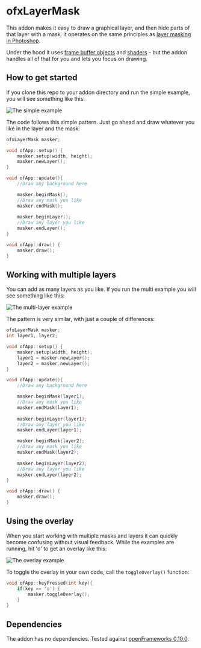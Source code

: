 ofxLayerMask
============
This addon makes it easy to draw a graphical layer, and then hide parts of that layer with a mask. It operates on the same principles as [layer masking in Photoshop](http://www.wikihow.com/Add-a-Layer-Mask-in-Photoshop).

Under the hood it uses [frame buffer objects](http://openframeworks.cc/documentation/gl/ofFbo.html) and [shaders](http://openframeworks.cc/tutorials/graphics/shaders.html) - but the addon handles all of that for you and lets you focus on drawing.

How to get started
------------------
If you clone this repo to your addon directory and run the simple example, you will see something like this:

![The simple example](images/example-simple.gif)

The code follows this simple pattern. Just go ahead and draw whatever you like in the layer and the mask:

```cpp
ofxLayerMask masker;

void ofApp::setup() {
    masker.setup(width, height);
    masker.newLayer();
}

void ofApp::update(){
    //Draw any background here

    masker.beginMask();
    //Draw any mask you like
    masker.endMask();
    
    masker.beginLayer();
    //Draw any layer you like
    masker.endLayer();
}

void ofApp::draw() {
    masker.draw();
}
```

Working with multiple layers
----------------------------
You can add as many layers as you like. If you run the multi example you will see something like this:

![The multi-layer example](images/example-more.gif)

The pattern is very similar, with just a couple of differences:

```cpp
ofxLayerMask masker;
int layer1, layer2;

void ofApp::setup() {
    masker.setup(width, height);
    layer1 = masker.newLayer();
    layer2 = masker.newLayer();
}

void ofApp::update(){
    //Draw any background here

    masker.beginMask(layer1);
    //Draw any mask you like
    masker.endMask(layer1);
    
    masker.beginLayer(layer1);
    //Draw any layer you like
    masker.endLayer(layer1);

    masker.beginMask(layer2);
    //Draw any mask you like
    masker.endMask(layer2);
    
    masker.beginLayer(layer2);
    //Draw any layer you like
    masker.endLayer(layer2);
}

void ofApp::draw() {
    masker.draw();
}
```

Using the overlay
-----------------
When you start working with multiple masks and layers it can quickly become confusing without visual feedback. While the examples are running, hit 'o' to get an overlay like this:

![The overlay example](images/example-overlay.gif)

To toggle the overlay in your own code, call the `toggleOverlay()` function:

```cpp
void ofApp::keyPressed(int key){
    if(key == 'o') {
        masker.toggleOverlay();
    }
}
```

Dependencies
------------
The addon has no dependencies. Tested against [openFrameworks 0.10.0](http://openframeworks.cc/download/).